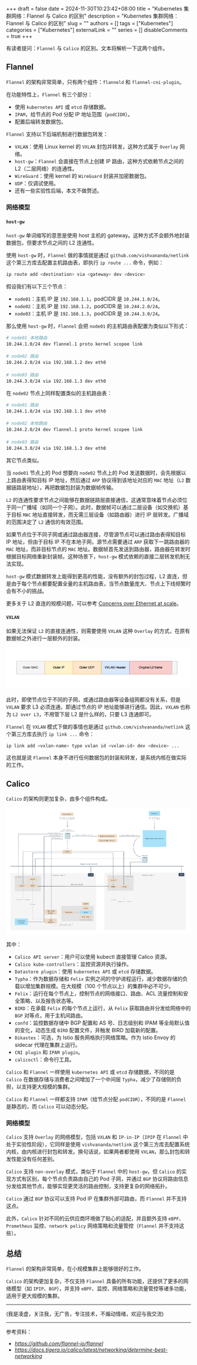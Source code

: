 +++
draft = false
date = 2024-11-30T10:23:42+08:00
title = "Kubernetes 集群网络：Flannel 与 Calico 的区别"
description = "Kubernetes 集群网络：Flannel 与 Calico 的区别"
slug = ""
authors = []
tags = ["Kubernetes"]
categories = ["Kubernetes"]
externalLink = ""
series = []
disableComments = true
+++

有读者提问：`Flannel` 与 `Calico` 的区别。文本将解析一下这两个组件。

## Flannel

`Flannel` 的架构非常简单，只有两个组件：`flanneld` 和 `flannel-cni-plugin`。

在功能特性上，`Flannel` 有三个部分：
- 使用 `kubernetes API` 或 `etcd` 存储数据。
- `IPAM`，给节点的 Pod 分配 IP 地址范围（`podCIDR`）。
- 配置后端转发数据包。

`Flannel` 支持以下后端机制进行数据包转发：
- `VXLAN`：使用 Linux kernel 的 `VXLAN` 封包并转发，这种方式属于 `Overlay` 网络。
- `host-gw`：`Flannel` 会直接在节点上创建 IP 路由，这种方式依赖节点之间的 L2（二层网络）的连通性。
- `WireGuard`：使用 kernel 的 `WireGuard` 封装并加密数据包。
- `UDP`：仅调试使用。
- 还有一些实验性后端，本文不做赘述。

### 网络模型

#### `host-gw`

`host-gw` 单词缩写的意思是使用 host 主机的 gateway。这种方式不会额外地封装数据包，但要求节点之间的 L2 连通性。

使用 `host-gw` 时，`Flannel` 做的事情就是通过 `github.com/vishvananda/netlink` 这个第三方库去配置主机路由表，即执行 `ip route ...` 命令，例如：

```sh
ip route add <destination> via <gateway> dev <device>
```

假设我们有以下三个节点：
- `node01`：主机 IP 是 `192.168.1.1`，podCIDR 是 `10.244.1.0/24`。
- `node02`：主机 IP 是 `192.168.1.2`，podCIDR 是 `10.244.2.0/24`。
- `node03`：主机 IP 是 `192.168.1.3`，podCIDR 是 `10.244.3.0/24`。

那么使用 `host-gw` 时，`Flannel` 会把 `node01` 的主机路由表配置为类似以下形式：

```sh
# node01 本地路由
10.244.1.0/24 dev flannel.1 proto kernel scopee link

# node02 路由
10.244.2.0/24 via 192.168.1.2 dev eth0

# node03 路由
10.244.3.0/24 via 192.168.1.3 dev eth0
```

在 `node02` 节点上同样配置类似的主机路由表：

```sh
# node01 路由
10.244.1.0/24 via 192.168.1.1 dev eth0

# node02 本地路由
10.244.2.0/24 dev flannel.1 proto kernel scopee link

# node03 路由
10.244.3.0/24 via 192.168.1.3 dev eth0
```

其它节点类似。

当 `node01` 节点上的 Pod 想要向 `node02` 节点上的 Pod 发送数据时，会先根据以上路由表得知目标 IP 地址，然后通过 `ARP` 协议得到该地址对应的 `MAC` 地址（`L2` 数据链路层地址），再把数据包封装为数据帧传输。 

`L2` 的连通性要求节点之间能够在数据链路层直接通信，这通常意味着节点必须位于同一广播域（如同一个子网）。此时，数据帧可以通过二层设备（如交换机）基于目标 `MAC` 地址直接转发，而无需三层设备（如路由器）进行 IP 层转发。广播域的范围决定了 `L2` 通信的有效范围。

如果节点位于不同子网或通过路由器连接，尽管源节点可以通过路由表得知目标 IP 地址，但由于目标 IP 不在本地子网，源节点需要通过 `ARP` 获取下一跳路由器的 `MAC` 地址，而非目标节点的 `MAC` 地址。数据帧首先发送到路由器，路由器在转发时根据目标网络重新封装帧。这种场景下，`host-gw` 模式依赖的直接二层转发机制无法实现。

`host-gw` 模式数据转发上能得到更高的性能，没有额外的封包过程，L2 直连，但是由于每个节点都要配置全量的主机路由表，当节点数量庞大、节点上下线频繁时会有不小的挑战。

更多关于 L2 直连的规模问题，可以参考 [Concerns over Ethernet at scale](https://docs.tigera.io/calico/latest/reference/architecture/design/l2-interconnect-fabric)。


#### `VXLAN`

如果无法保证 `L2` 的直接连通性，则需要使用 `VXLAN` 这种 `Overlay` 的方式，在原有数据帧之外进行一层额外的封装。

![](https://raw.githubusercontent.com/RifeWang/images/master/k8s/network/VXLAN.drawio.png)

此时，即使节点位于不同的子网，或通过路由器等设备组网都没有关系，但是 `VXLAN` 要求 L3 必须连通，即通过节点的 IP 地址能够进行通信。因此，`VXLAN` 也称为 `L2 over L3`，不用管下层 L2 是什么样的，只要 L3 连通即可。

`Flannel` 在 `VXLAN` 模式下做的事情也是通过 `github.com/vishvananda/netlink` 这个第三方库去执行 `ip link ...` 命令：

```sh
ip link add <vxlan-name> type vxlan id <vxlan-id> dev <device> ...
```

这也就是说 `Flannel` 本身不进行任何数据包的封装和转发，是系统内核在做实际的工作。


## Calico

`Calico` 的架构则更加复杂，由多个组件构成。

![](https://raw.githubusercontent.com/RifeWang/images/master/k8s/network/calico-architecture.png)

其中：
- `Calico API server`：用户可以使用 kubectl 直接管理 Calico 资源。
- `Calico kube-controllers`：监控资源并执行操作。
- `Datastore plugin`：使用 `kubernetes API` 或 `etcd` 存储数据。
- `Typha`：作为数据存储和 `Felix` 实例之间的守护进程运行，减少数据存储的负载以增加集群规模。在大规模（100 个节点以上）的集群中必不可少。
- `Felix`：运行在每个节点上，控制节点的网络接口、路由、ACL 流量控制和安全策略、以及报告状态等。
- `BIRD`：在承载 `Felix` 的每个节点上运行，从 `Felix` 获取路由并分发给网络中的 `BGP` 对等点，用于主机间路由。
- `confd`：监控数据存储中 BGP 配置和 AS 号、日志级别和 IPAM 等全局默认值的变化，动态生成 `BIRD` 配置文件，并触发 BIRD 加载新的配置。
- `Dikastes`：可选，为 Istio 服务网格执行网络策略。作为 Istio Envoy 的 sidecar 代理在集群上运行。
- `CNI plugin` 和 `IPAM plugin`。
- `calicoctl`：命令行工具。


`Calico` 和 `Flannel` 一样使用 `kubernetes API` 或 `etcd` 存储数据，不同的是 `Calico` 在数据存储与消费者之间增加了一个中间层 `Typha`，减少了存储侧的负担，以支持更大规模的集群。

`Calico` 和 `Flannel` 一样都支持 `IPAM`（给节点分配 `podCIDR`），不同的是 `Flannel` 是静态的，而 `Calico` 可以动态分配。

### 网络模型

`Calico` 支持 `Overlay` 的网络模型，包括 `VXLAN` 和 `IP-in-IP`（`IPIP` 在 `Flannel` 中处于实验性阶段），它同样是使用 `vishvananda/netlink` 这个第三方库去配置系统内核，由内核进行封包和转发。换句话说，如果两者都使用 `VXLAN`，那么封包和转发性能没有任何差别。

`Calico` 支持 `non-overlay` 模式，类似于 `Flannel` 中的 `host-gw`，但 `Calico` 的实现方式有区别，每个节点负责路由自己的 Pod 子网，并通过 `BGP` 协议将路由信息分发给其他节点，能够实现更灵活的路由控制，支持更复杂的网络拓扑。

`Calico` 通过 `BGP` 协议可以支持 Pod IP 在集群外部可路由，而 `Flannel` 并不支持这点。

此外，`Calico` 针对不同的云供应商环境做了贴心的适配，并且额外支持 `eBPF`、`Prometheus` 监控、`network policy` 网络策略和流量管控（`Flannel` 并不支持这些）。


## 总结

`Flannel` 的架构非常简单，在小规模集群上能够很好的工作。

`Calico` 的架构更加复杂，不仅支持 `Flannel` 具备的所有功能，还提供了更多的网络模型（如 `IPIP`、`BGP`），并支持 `eBPF`、监控、网络策略和流量管控等诸多功能，适用于更大规模的集群。


---

(我是凌虚，关注我，无广告，专注技术，不煽动情绪，欢迎与我交流)

---

参考资料：

- *https://github.com/flannel-io/flannel*
- *https://docs.tigera.io/calico/latest/networking/determine-best-networking*
